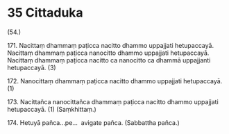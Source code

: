 

# 35 Cittaduka


(54.)

171\. Nacittaṃ dhammaṃ paṭicca nacitto dhammo uppajjati hetupaccayā. Nacittaṃ dhammaṃ paṭicca nanocitto dhammo uppajjati hetupaccayā. Nacittaṃ dhammaṃ paṭicca nacitto ca nanocitto ca dhammā uppajjanti hetupaccayā. (3)

172\. Nanocittaṃ dhammaṃ paṭicca nacitto dhammo uppajjati hetupaccayā. (1)

173\. Nacittañca nanocittañca dhammaṃ paṭicca nacitto dhammo uppajjati hetupaccayā. (1) (Saṃkhittaṃ.)

174\. Hetuyā pañca…pe…  avigate pañca. (Sabbattha pañca.)



